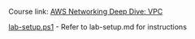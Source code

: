 Course link: [AWS Networking Deep Dive: VPC](https://pluralsight.pxf.io/c/1191775/424552/7490?subId1=github&u=https%3A%2F%2Fwww.pluralsight.com%2Fcourses%2Faws-networking-deep-dive-vpc)

[lab-setup.ps1](lab-setup.ps1) - Refer to lab-setup.md for instructions
